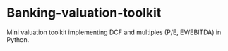 # Banking-valuation-toolkit
Mini valuation toolkit implementing DCF and multiples (P/E, EV/EBITDA) in Python.
